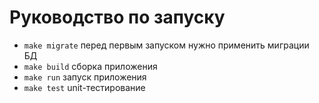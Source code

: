 # Руководство по запуску
- ```make migrate``` перед первым запуском нужно применить миграции БД
- ```make build``` сборка приложения
- ```make run``` запуск приложения
- ```make test``` unit-тестирование
